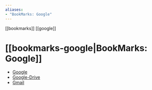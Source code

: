 ```yaml
---
aliases: 
- "BookMarks: Google"
---
```


[[bookmarks]] [[google]]

# [[bookmarks-google|BookMarks: Google]] 

- [Google](https://google.com)
- [Google-Drive](https://drive.google.com/) 
- [Gmail](https://mail.google.com/)
